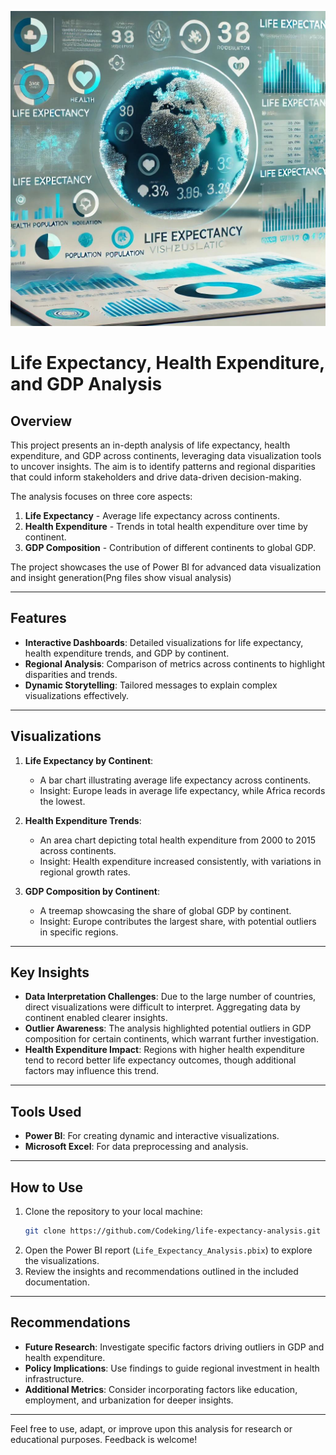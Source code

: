 ![Life Expectancy Thumbnail](ForReadme.jpg)

# Life Expectancy, Health Expenditure, and GDP Analysis

## Overview  
This project presents an in-depth analysis of life expectancy, health expenditure, and GDP across continents, leveraging data visualization tools to uncover insights. The aim is to identify patterns and regional disparities that could inform stakeholders and drive data-driven decision-making.  

The analysis focuses on three core aspects:  
1. **Life Expectancy** - Average life expectancy across continents.  
2. **Health Expenditure** - Trends in total health expenditure over time by continent.  
3. **GDP Composition** - Contribution of different continents to global GDP.  

The project showcases the use of Power BI for advanced data visualization and insight generation(Png files show visual analysis)

---

## Features  
- **Interactive Dashboards**: Detailed visualizations for life expectancy, health expenditure trends, and GDP by continent.   
- **Regional Analysis**: Comparison of metrics across continents to highlight disparities and trends.  
- **Dynamic Storytelling**: Tailored messages to explain complex visualizations effectively.  

---

## Visualizations  
1. **Life Expectancy by Continent**:  
   - A bar chart illustrating average life expectancy across continents.  
   - Insight: Europe leads in average life expectancy, while Africa records the lowest.  

2. **Health Expenditure Trends**:  
   - An area chart depicting total health expenditure from 2000 to 2015 across continents.  
   - Insight: Health expenditure increased consistently, with variations in regional growth rates.  

3. **GDP Composition by Continent**:  
   - A treemap showcasing the share of global GDP by continent.  
   - Insight: Europe contributes the largest share, with potential outliers in specific regions.  

---

## Key Insights  
- **Data Interpretation Challenges**: Due to the large number of countries, direct visualizations were difficult to interpret. Aggregating data by continent enabled clearer insights.  
- **Outlier Awareness**: The analysis highlighted potential outliers in GDP composition for certain continents, which warrant further investigation.  
- **Health Expenditure Impact**: Regions with higher health expenditure tend to record better life expectancy outcomes, though additional factors may influence this trend.  

---

## Tools Used  
- **Power BI**: For creating dynamic and interactive visualizations.  
- **Microsoft Excel**: For data preprocessing and analysis.  

---

## How to Use  
1. Clone the repository to your local machine:  
   ```bash
   git clone https://github.com/Codeking/life-expectancy-analysis.git
   ```  
2. Open the Power BI report (`Life_Expectancy_Analysis.pbix`) to explore the visualizations.  
3. Review the insights and recommendations outlined in the included documentation.

---

## Recommendations  
- **Future Research**: Investigate specific factors driving outliers in GDP and health expenditure.  
- **Policy Implications**: Use findings to guide regional investment in health infrastructure.  
- **Additional Metrics**: Consider incorporating factors like education, employment, and urbanization for deeper insights.  

---
Feel free to use, adapt, or improve upon this analysis for research or educational purposes. Feedback is welcome!  
